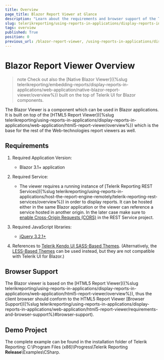 ```yaml
---
title: Overview
page_title: Blazor Report Viewer at Glance
description: "Learn about the requirements and browser support of the Telerik Reporting Blazor HTML5 Wrapper Report Viewer."
slug: telerikreporting/using-reports-in-applications/display-reports-in-applications/web-application/blazor-report-viewer/overview
tags: overview
published: True
position: 0
previous_url: /blazor-report-viewer, /using-reports-in-applications/display-reports-in-applications/web-application/blazor-report-viewer/overview
---
```


# Blazor Report Viewer Overview

>note Check out also the [Native Blazor Viewer]({%slug telerikreporting/embedding-reports/display-reports-in-applications/web-application/native-blazor-report-viewer/overview%}) built on the top of Telerik UI for Blazor components.

The Blazor Viewer is a component which can be used in Blazor applications. It is built on top of the [HTML5 Report Viewer]({%slug telerikreporting/using-reports-in-applications/display-reports-in-applications/web-application/html5-report-viewer/overview%}) which is the base for the rest of the Web-technologies report viewers as well.

## Requirements

1. Required Application Version:

	+ Blazor 3.1+ application

1. Required Service:

	+ The viewer requires a running instance of [Telerik Reporting REST Services]({%slug telerikreporting/using-reports-in-applications/host-the-report-engine-remotely/telerik-reporting-rest-services/overview%}) in order to display reports. It can be hosted either in the same Blazor application or the viewer can reference a service hosted in another origin. In the later case make sure to [enable Cross-Origin Requests (CORS)](https://learn.microsoft.com/en-us/aspnet/core/security/cors) in the REST Service project.

1. Required JavaScript libraries:

	+ [jQuery 3.2.1+](https://jquery.com/download/)

1. References to [Telerik Kendo UI SASS-Based Themes](https://docs.telerik.com/kendo-ui/styles-and-layout/sass-themes/overview). (Alternatively, the [LESS-Based Themes](https://docs.telerik.com/kendo-ui/styles-and-layout/less-themes/overview) can be used instead, but they are not compatible with Telerik UI for Blazor.)

## Browser Support

The Blazor viewer is based on the [HTML5 Report Viewer]({%slug telerikreporting/using-reports-in-applications/display-reports-in-applications/web-application/html5-report-viewer/overview%}), thus the client browser should conform to the HTML5 Report Viewer [Browser Support]({%slug telerikreporting/using-reports-in-applications/display-reports-in-applications/web-application/html5-report-viewer/requirements-and-browser-support%}#browser-support).

## Demo Project

The complete example can be found in the installation folder of Telerik Reporting: C:\Program Files (x86)\Progress\Telerik Reporting __Release__\Examples\CSharp\. 

